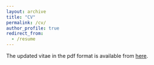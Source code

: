 ```yaml
---
layout: archive
title: "CV"
permalink: /cv/
author_profile: true
redirect_from:
  - /resume
---
```


The updated vitae in the pdf format is available from [here](https://www.dropbox.com/scl/fi/aipasxt5jrdtq0ezq6s71/vitae.pdf?rlkey=gza6mno1cvpetlapun43leupc&dl=0).
